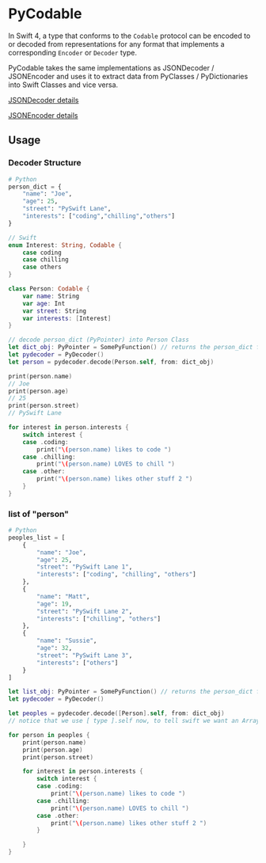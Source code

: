 # PyCodable

In Swift 4,
a type that conforms to the `Codable` protocol
can be encoded to or decoded from representations
for any format that implements a corresponding `Encoder` or `Decoder` type.

PyCodable takes the same implementations as JSONDecoder / JSONEncoder and uses it to extract data from PyClasses / PyDictionaries into Swift Classes and vice versa. 

[JSONDecoder details](https://github.com/apple/swift/blob/master/stdlib/public/SDK/Foundation/JSONDecoder.swift)

[JSONEncoder details](https://github.com/apple/swift/blob/master/stdlib/public/SDK/Foundation/JSONEncoder.swift)

## Usage

### Decoder Structure

```python
# Python
person_dict = {
	"name": "Joe",
	"age": 25,
	"street": "PySwift Lane",
	"interests": ["coding","chilling","others"]
}
```

```swift
// Swift
enum Interest: String, Codable {
    case coding
    case chilling
    case others
}

class Person: Codable {
    var name: String
    var age: Int
    var street: String
    var interests: [Interest]
}

// decode person_dict (PyPointer) into Person Class
let dict_obj: PyPointer = SomePyFunction() // returns the person_dict from python
let pydecoder = PyDecoder()
let person = pydecoder.decode(Person.self, from: dict_obj)

print(person.name)
// Joe
print(person.age)
// 25
print(person.street)
// PySwift Lane

for interest in person.interests {
    switch interest {
    case .coding:
    	print("\(person.name) likes to code ")
    case .chilling:
    	print("\(person.name) LOVES to chill ")
    case .other:
    	print("\(person.name) likes other stuff 2 ")
    }
}

```

### list of "person"


```python
# Python
peoples_list = [
    {
        "name": "Joe",
        "age": 25,
        "street": "PySwift Lane 1",
        "interests": ["coding", "chilling", "others"]
    },
    {
        "name": "Matt",
        "age": 19,
        "street": "PySwift Lane 2",
        "interests": ["chilling", "others"]
    },
    {
        "name": "Sussie",
        "age": 32,
        "street": "PySwift Lane 3",
        "interests": ["others"]
    }
]
```

```swift
let list_obj: PyPointer = SomePyFunction() // returns the person_dict from python
let pydecoder = PyDecoder()

let peoples = pydecoder.decode([Person].self, from: dict_obj) 
// notice that we use [ type ].self now, to tell swift we want an Array of Person

for person in peoples {
    print(person.name)
    print(person.age)
    print(person.street)

    for interest in person.interests {
        switch interest {
        case .coding:
            print("\(person.name) likes to code ")
        case .chilling:
            print("\(person.name) LOVES to chill ")
        case .other:
            print("\(person.name) likes other stuff 2 ")
        }

    }
}
```




